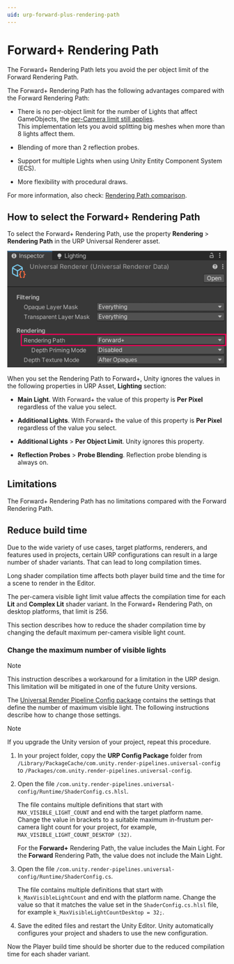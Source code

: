 ```yaml
---
uid: urp-forward-plus-rendering-path
---
```

# Forward+ Rendering Path

The Forward+ Rendering Path lets you avoid the per object limit of the Forward Rendering Path.

The Forward+ Rendering Path has the following advantages compared with the Forward Rendering Path:

* There is no per-object limit for the number of Lights that affect GameObjects, the [per-Camera limit still applies](../urp-universal-renderer.md#per-camera-limit).<br/>This implementation lets you avoid splitting big meshes when more than 8 lights affect them.

* Blending of more than 2 reflection probes.

* Support for multiple Lights when using Unity Entity Component System (ECS).

* More flexibility with procedural draws.

For more information, also check: [Rendering Path comparison](../urp-universal-renderer.md#rendering-path-comparison).

## <a name="how-to-enable"></a>How to select the Forward+ Rendering Path

To select the Forward+ Rendering Path, use the property **Rendering** > **Rendering Path** in the URP Universal Renderer asset.

![Select the Rendering Path in the URP Universal Renderer asset](../Images/rendering/forward-plus/urp-select-forward-plus-path.png)

When you set the Rendering Path to Forward+, Unity ignores the values in the following properties in URP Asset, **Lighting** section:
* **Main Light**. With Forward+ the value of this property is **Per Pixel** regardless of the value you select.

* **Additional Lights**. With Forward+ the value of this property is **Per Pixel** regardless of the value you select.

* **Additional Lights** > **Per Object Limit**. Unity ignores this property.

* **Reflection Probes** > **Probe Blending**. Reflection probe blending is always on.

## Limitations

The Forward+ Rendering Path has no limitations compared with the Forward Rendering Path.

## Reduce build time

Due to the wide variety of use cases, target platforms, renderers, and features used in projects, certain URP configurations can result in a large number of shader variants. That can lead to long compilation times.

Long shader compilation time affects both player build time and the time for a scene to render in the Editor.

The per-camera visible light limit value affects the compilation time for each **Lit** and **Complex Lit** shader variant. In the Forward+ Rendering Path, on desktop platforms, that limit is 256.

This section describes how to reduce the shader compilation time by changing the default maximum per-camera visible light count.

### Change the maximum number of visible lights

> [!NOTE]
> This instruction describes a workaround for a limitation in the URP design. This limitation will be mitigated in one of the future Unity versions.

The [Universal Render Pipeline Config package](../URP-Config-Package.md) contains the settings that define the number of maximum visible light. The following instructions describe how to change those settings.

> [!NOTE]
> If you upgrade the Unity version of your project, repeat this procedure.

1. In your project folder, copy the **URP Config Package** folder from `/Library/PackageCache/com.unity.render-pipelines.universal-config` to `/Packages/com.unity.render-pipelines.universal-config`.

2. Open the file `/com.unity.render-pipelines.universal-config/Runtime/ShaderConfig.cs.hlsl`.

    The file contains multiple definitions that start with `MAX_VISIBLE_LIGHT_COUNT` and end with the target platform name. Change the value in brackets to a suitable maximum in-frustum per-camera light count for your project, for example, `MAX_VISIBLE_LIGHT_COUNT_DESKTOP (32)`.

    For the **Forward+** Rendering Path, the value includes the Main Light. For the **Forward** Rendering Path, the value does not include the Main Light.

3. Open the file `/com.unity.render-pipelines.universal-config/Runtime/ShaderConfig.cs`.

    The file contains multiple definitions that start with `k_MaxVisibleLightCount` and end with the platform name. Change the value so that it matches the value set in the `ShaderConfig.cs.hlsl` file, for example `k_MaxVisibleLightCountDesktop = 32;`.

4. Save the edited files and restart the Unity Editor. Unity automatically configures your project and shaders to use the new configuration.

Now the Player build time should be shorter due to the reduced compilation time for each shader variant.
